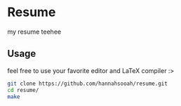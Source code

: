 # Resume
my resume teehee

## Usage
feel free to use your favorite editor and LaTeX compiler :>

``` sh
git clone https://github.com/hannahsooah/resume.git
cd resume/
make
```
